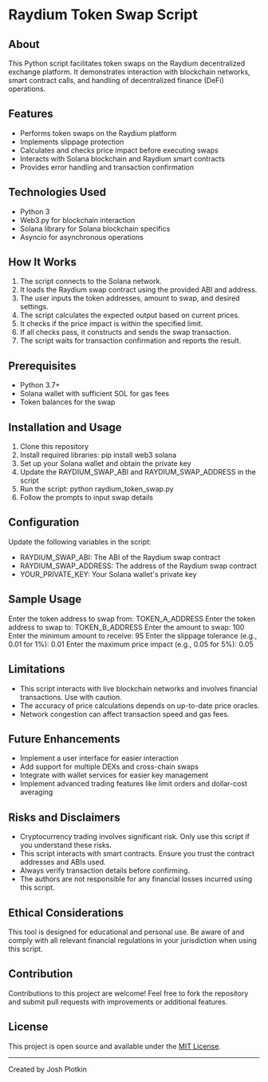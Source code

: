 # Raydium Token Swap Script

## About
This Python script facilitates token swaps on the Raydium decentralized exchange platform. It demonstrates interaction with blockchain networks, smart contract calls, and handling of decentralized finance (DeFi) operations.

## Features
- Performs token swaps on the Raydium platform
- Implements slippage protection
- Calculates and checks price impact before executing swaps
- Interacts with Solana blockchain and Raydium smart contracts
- Provides error handling and transaction confirmation

## Technologies Used
- Python 3
- Web3.py for blockchain interaction
- Solana library for Solana blockchain specifics
- Asyncio for asynchronous operations

## How It Works
1. The script connects to the Solana network.
2. It loads the Raydium swap contract using the provided ABI and address.
3. The user inputs the token addresses, amount to swap, and desired settings.
4. The script calculates the expected output based on current prices.
5. It checks if the price impact is within the specified limit.
6. If all checks pass, it constructs and sends the swap transaction.
7. The script waits for transaction confirmation and reports the result.

## Prerequisites
- Python 3.7+
- Solana wallet with sufficient SOL for gas fees
- Token balances for the swap

## Installation and Usage
1. Clone this repository
2. Install required libraries:
   pip install web3 solana
3. Set up your Solana wallet and obtain the private key
4. Update the RAYDIUM_SWAP_ABI and RAYDIUM_SWAP_ADDRESS in the script
5. Run the script:
   python raydium_token_swap.py
6. Follow the prompts to input swap details

## Configuration
Update the following variables in the script:
- RAYDIUM_SWAP_ABI: The ABI of the Raydium swap contract
- RAYDIUM_SWAP_ADDRESS: The address of the Raydium swap contract
- YOUR_PRIVATE_KEY: Your Solana wallet's private key

## Sample Usage
Enter the token address to swap from: TOKEN_A_ADDRESS
Enter the token address to swap to: TOKEN_B_ADDRESS
Enter the amount to swap: 100
Enter the minimum amount to receive: 95
Enter the slippage tolerance (e.g., 0.01 for 1%): 0.01
Enter the maximum price impact (e.g., 0.05 for 5%): 0.05

## Limitations
- This script interacts with live blockchain networks and involves financial transactions. Use with caution.
- The accuracy of price calculations depends on up-to-date price oracles.
- Network congestion can affect transaction speed and gas fees.

## Future Enhancements
- Implement a user interface for easier interaction
- Add support for multiple DEXs and cross-chain swaps
- Integrate with wallet services for easier key management
- Implement advanced trading features like limit orders and dollar-cost averaging

## Risks and Disclaimers
- Cryptocurrency trading involves significant risk. Only use this script if you understand these risks.
- This script interacts with smart contracts. Ensure you trust the contract addresses and ABIs used.
- Always verify transaction details before confirming.
- The authors are not responsible for any financial losses incurred using this script.

## Ethical Considerations
This tool is designed for educational and personal use. Be aware of and comply with all relevant financial regulations in your jurisdiction when using this script.

## Contribution
Contributions to this project are welcome! Feel free to fork the repository and submit pull requests with improvements or additional features.

## License
This project is open source and available under the [MIT License](LICENSE).

---

Created by Josh Plotkin
